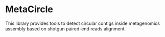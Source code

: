 # MetaCircle

This library provides tools to detect circular contigs inside metagenomics assembly based on shotgun paired-end reads alignment.